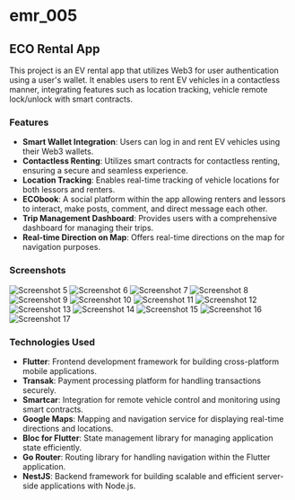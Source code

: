 # emr_005




## ECO Rental App

This project is an EV rental app that utilizes Web3 for user authentication using a user's wallet. It enables users to rent EV vehicles in a contactless manner, integrating features such as location tracking, vehicle remote lock/unlock with smart contracts.

### Features

- **Smart Wallet Integration**: Users can log in and rent EV vehicles using their Web3 wallets.
- **Contactless Renting**: Utilizes smart contracts for contactless renting, ensuring a secure and seamless experience.
- **Location Tracking**: Enables real-time tracking of vehicle locations for both lessors and renters.
- **ECObook**: A social platform within the app allowing renters and lessors to interact, make posts, comment, and direct message each other.
- **Trip Management Dashboard**: Provides users with a comprehensive dashboard for managing their trips.
- **Real-time Direction on Map**: Offers real-time directions on the map for navigation purposes.


### Screenshots
<!-- ![Screenshot 1](https://iili.io/JGBUPDu.png) -->
<!-- ![Screenshot 2](https://iili.io/JGBULVj.png) -->
<!-- ![Screenshot 3](https://iili.io/JGBUQix.png) -->
<!-- ![Screenshot 4](https://iili.io/JGBUsob.png) -->
![Screenshot 5](https://iili.io/JGBLZ8v.png)
![Screenshot 6](https://iili.io/JGBLQcJ.png)
![Screenshot 7](https://iili.io/JGBLLFa.png)
![Screenshot 8](https://iili.io/JGBLi6g.png)
![Screenshot 9](https://iili.io/JGBLD9R.png)
![Screenshot 10](https://iili.io/JGBQ2Fs.png)
![Screenshot 11](https://iili.io/JGBLmwN.png)
![Screenshot 12](https://iili.io/JGBLptI.png)
![Screenshot 13](https://iili.io/JGBQ3cG.png)
![Screenshot 14](https://iili.io/JGBQHMX.png)
![Screenshot 15](https://iili.io/JGBQJPn.png)
![Screenshot 16](https://iili.io/JGBQFSf.png)
![Screenshot 17](https://iili.io/JGBQf94.png)

### Technologies Used

- **Flutter**: Frontend development framework for building cross-platform mobile applications.
- **Transak**: Payment processing platform for handling transactions securely.
- **Smartcar**: Integration for remote vehicle control and monitoring using smart contracts.
- **Google Maps**: Mapping and navigation service for displaying real-time directions and locations.
- **Bloc for Flutter**: State management library for managing application state efficiently.
- **Go Router**: Routing library for handling navigation within the Flutter application.
- **NestJS**: Backend framework for building scalable and efficient server-side applications with Node.js.